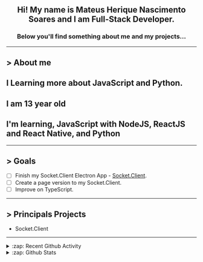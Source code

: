 <div align="center">

## Hi! My name is Mateus Herique Nascimento Soares and I am Full-Stack Developer.

### Below you'll find something about me and my projects...

</div>

---

## **>** About me

## I Learning more about JavaScript and Python.

## I am 13 year old

## I'm learning, JavaScript with NodeJS, ReactJS and React Native, and Python

---

## **>** Goals

- [ ] Finish my Socket.Client Electron App - [Socket.Client](https://github.com/MateusSoares895/socket.client).
- [ ] Create a page version to my Socket.Client.
- [ ] Improve on TypeScript.

---

## **>** Principals Projects

- Socket.Client

---

<details>
  <summary>:zap: Recent Github Activity</summary>

<!--START_SECTION:activity-->
1. ❗️ Opened issue [#1](https://github.com/viniciusddrft/chat_CLI/issues/1) in [viniciusddrft/chat_CLI](https://github.com/viniciusddrft/chat_CLI)
2. 🎉 Merged PR [#4](https://github.com/password-generator/password-check-strength/pull/4) in [password-generator/password-check-strength](https://github.com/password-generator/password-check-strength)
3. ❌ Closed PR [#1](https://github.com/Mikael-R/chat-js/pull/1) in [Mikael-R/chat-js](https://github.com/Mikael-R/chat-js)
4. ❗️ Opened issue [#6](https://github.com/DevUtilsApp/DevUtils-app/issues/6) in [DevUtilsApp/DevUtils-app](https://github.com/DevUtilsApp/DevUtils-app)
5. ❗️ Opened issue [#183](https://github.com/nestjs/typescript-starter/issues/183) in [nestjs/typescript-starter](https://github.com/nestjs/typescript-starter)
<!--END_SECTION:activity-->
</details>

<details>
  <summary>:zap: Github Stats</summary>

  <br />

  <a href="https://github.com/mateushnsoares">
    <img align="center" src="https://github-readme-stats.vercel.app/api?username=mateushnsoares&show_icons=true&theme=dark&line_height=27" alt="mateushnsoares github stats"/>
  </a>

  <a>
    <img align="center" src="https://github-readme-stats.vercel.app/api/top-langs/?username=mateushnsoares&theme=dark&layout=compact" alt="mateushnsoares most used languages" />
  </a>
</details>
